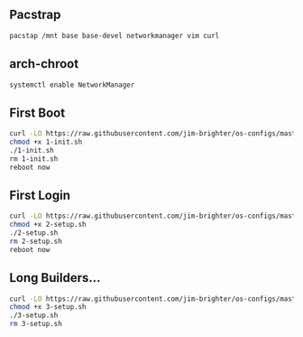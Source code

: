 ## Pacstrap
```bash
pacstap /mnt base base-devel networkmanager vim curl
```

## arch-chroot
```bash
systemctl enable NetworkManager
```

## First Boot
```bash
curl -LO https://raw.githubusercontent.com/jim-brighter/os-configs/master/linux/arch-setup/1-init.sh
chmod +x 1-init.sh
./1-init.sh
rm 1-init.sh
reboot now
```

## First Login
```bash
curl -LO https://raw.githubusercontent.com/jim-brighter/os-configs/master/linux/arch-setup/2-setup.sh
chmod +x 2-setup.sh
./2-setup.sh
rm 2-setup.sh
reboot now
```

## Long Builders...
```bash
curl -LO https://raw.githubusercontent.com/jim-brighter/os-configs/master/linux/arch-setup/3-setup.sh
chmod +x 3-setup.sh
./3-setup.sh
rm 3-setup.sh
```
